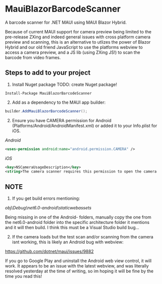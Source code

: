 ﻿# MauiBlazorBarcodeScanner
A barcode scanner for .NET MAUI using MAUI Blazor Hybrid.

Because of current MAUI support for camera preview being limited to the pre-release ZXing and indeed general issues with cross platform camera preview
and scanning, this is an alternative to utlizes the power of Blazor Hybrid and our old friend JavaScript to use the platforms webview to access a camera
preview, and a JS lib (using ZXing JS!) to scan the barcode from video frames.

## Steps to add to your project
1. Install Nuget package
TODO: create Nuget package!
```
Install-Package MauiBlazorBarcodeScanner
```

2. Add as a dependency to the MAUI app builder:
```cs
builder.AddMauiBlazorBarcodeScanner();
```

2. Ensure you have CAMERA permission for Android (Platforms/Android/AndroidManifest.xml) or added it to your Info.plist for iOS.

_Android_
```xml
<uses-permission android:name="android.permission.CAMERA" />
```

_iOS_
```xml
<key>NSCameraUsageDescription</key>
<string>The camera scanner requires this permission to open the camera and look for barcodes to scan.</string>
```

## NOTE
1. If you get build errors mentioning:

_obj\Debug\net6.0-android\staticwebassets_

Being missing in one of the Android- folders, manually copy the one from the net6.0-android folder into the specific architecture folder it
mentions and it will then build.
I think this must be a Visual Studio build bug...

2. If the camera loads but the test scan and/or scanning from the camera isnt working, this is likely an Android bug with webview:

https://github.com/dotnet/maui/issues/9882

If you go to Google Play and uninstall the Android web view control, it will work. It appears to be an issue with the latest webview, 
and was literally resolved yesterday at the time of writing, so im hoping it will be fine by the time you read this!